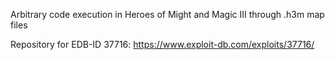 Arbitrary code execution in Heroes of Might and Magic III through .h3m map files

Repository for EDB-ID 37716: https://www.exploit-db.com/exploits/37716/
